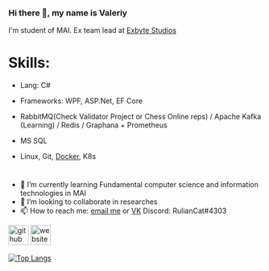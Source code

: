 ### Hi there 👋, my name is Valeriy
I'm student of MAI. Ex team lead at [Exbyte Studios](https://vk.com/exbytestudios)

# Skills:  
- Lang: C#

- Frameworks: WPF, ASP.Net, EF Core
- RabbitMQ(Check Validator Project or Chess Online reps) / Apache Kafka (Learning) / Redis / Graphana + Prometheus
- MS SQL
- Linux, Git, [Docker](https://hub.docker.com/u/deoesor), K8s

# 

- 🌱 I’m currently learning Fundamental computer science and information technologies in MAI
- 👯 I’m looking to collaborate in researches
- 📫 How to reach me: [email me](RulianValeriy@yandex.ru) or [VK](https://vk.com/ruliandeo/) Discord: RulianCat#4303

[<img src='https://cdn.jsdelivr.net/npm/simple-icons@3.0.1/icons/github.svg' alt='github' height='40'>](https://github.com/DeoEsor)  [<img src='https://cdn.jsdelivr.net/npm/simple-icons@3.0.1/icons/icloud.svg' alt='website' height='40'>](http://exbytestudios.com/)  

[![Top Langs](https://github-readme-stats.vercel.app/api/top-langs/?username=DeoEsor)]()
